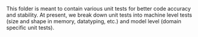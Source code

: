 This folder is meant to contain various unit tests for better code accuracy and stability. At present, we break down unit tests into machine level tests (size and shape in memory, datatyping, etc.) and model level (domain specific unit tests).
